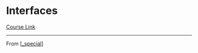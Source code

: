 # Interfaces
[Course Link]()

----------------------------------------------------------------
From [[_special]]

[//begin]: # "Autogenerated link references for markdown compatibility"
[_special]: _special "Special"
[//end]: # "Autogenerated link references"